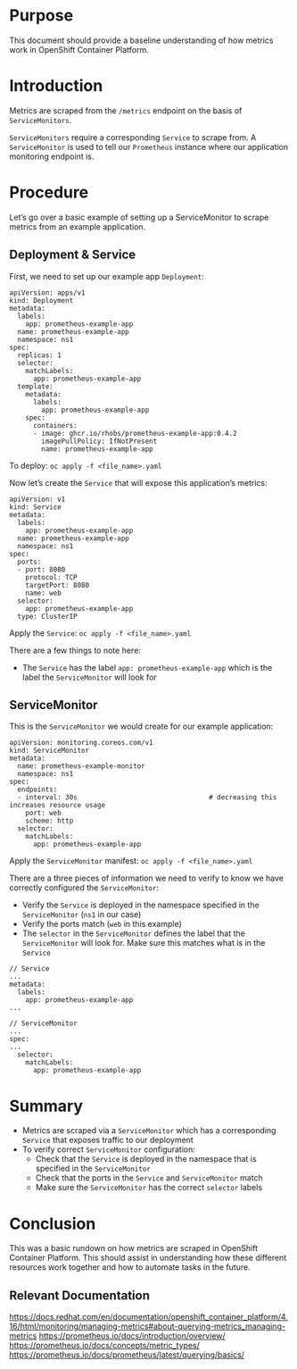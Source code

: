 # Purpose

This document should provide a baseline understanding of how metrics work in OpenShift Container Platform. 

# Introduction

Metrics are scraped from the `/metrics` endpoint on the basis of `ServiceMonitors`. 

`ServiceMonitors` require a corresponding `Service` to scrape from. A `ServiceMonitor` is used to tell our `Prometheus` instance where our application monitoring endpoint is.

# Procedure

Let’s go over a basic example of setting up a ServiceMonitor to scrape metrics from an example application.

## Deployment & Service

First, we need to set up our example app `Deployment`:
```
apiVersion: apps/v1
kind: Deployment
metadata:
  labels:
    app: prometheus-example-app
  name: prometheus-example-app
  namespace: ns1
spec:
  replicas: 1
  selector:
    matchLabels:
      app: prometheus-example-app
  template:
    metadata:
      labels:
        app: prometheus-example-app
    spec:
      containers:
      - image: ghcr.io/rhobs/prometheus-example-app:0.4.2
        imagePullPolicy: IfNotPresent
        name: prometheus-example-app
```
To deploy: `oc apply -f <file_name>.yaml`

Now let’s create the `Service` that will expose this application’s metrics:
```
apiVersion: v1
kind: Service
metadata:
  labels:
    app: prometheus-example-app
  name: prometheus-example-app
  namespace: ns1
spec:
  ports:
  - port: 8080
    protocol: TCP
    targetPort: 8080
    name: web
  selector:
    app: prometheus-example-app
  type: ClusterIP
```
Apply the `Service`: `oc apply -f <file_name>.yaml`

There are a few things to note here:
- The `Service` has the label `app: prometheus-example-app` which is the label the `ServiceMonitor` will look for

## ServiceMonitor

This is the `ServiceMonitor` we would create for our example application:
```
apiVersion: monitoring.coreos.com/v1
kind: ServiceMonitor
metadata:
  name: prometheus-example-monitor
  namespace: ns1
spec:
  endpoints:
  - interval: 30s  			                      # decreasing this increases resource usage 
    port: web
    scheme: http
  selector:
    matchLabels:
      app: prometheus-example-app
```
Apply the `ServiceMonitor` manifest: `oc apply -f <file_name>.yaml`

There are a three pieces of information we need to verify to know we have correctly configured the `ServiceMonitor`:
- Verify the `Service` is deployed in the namespace specified in the `ServiceMonitor` (`ns1` in our case)
- Verify the ports match (`web` in this example)
- The `selector` in the `ServiceMonitor` defines the label that the `ServiceMonitor` will look for. Make sure this matches what is in the `Service`
```
// Service
...
metadata:
  labels:
    app: prometheus-example-app
...
```
```
// ServiceMonitor
...
spec:
...
  selector:
    matchLabels:
      app: prometheus-example-app
```

# Summary
- Metrics are scraped via a `ServiceMonitor` which has a corresponding `Service` that exposes traffic to our deployment
- To verify correct `ServiceMonitor` configuration:
  - Check that the `Service` is deployed in the namespace that is specified in the `ServiceMonitor`
  - Check that the ports in the `Service` and `ServiceMonitor` match
  - Make sure the `ServiceMonitor` has the correct `selector` labels

# Conclusion
This was a basic rundown on how metrics are scraped in OpenShift Container Platform. This should assist in understanding how these different resources work together and how to automate tasks in the future.

## Relevant Documentation

https://docs.redhat.com/en/documentation/openshift_container_platform/4.16/html/monitoring/managing-metrics#about-querying-metrics_managing-metrics
https://prometheus.io/docs/introduction/overview/
https://prometheus.io/docs/concepts/metric_types/
https://prometheus.io/docs/prometheus/latest/querying/basics/
